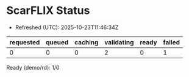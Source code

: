﻿# ScarFLIX Status

* Refreshed (UTC): 2025-10-23T11:46:34Z

| requested | queued | caching | validating | ready | failed |
|-----------|--------|---------|------------|-------|--------|
| 0 | 0 | 0 | 2 | 0 | 1 |

Ready (demo/rd): 1/0

